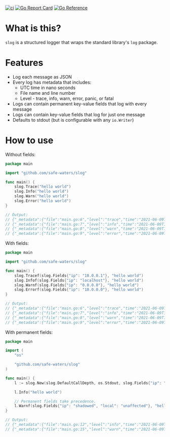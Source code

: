 [![ci](https://github.com/safe-waters/slog/actions/workflows/ci.yml/badge.svg)](https://github.com/safe-waters/slog/actions/workflows/ci.yml)
[![Go Report Card](https://goreportcard.com/badge/github.com/safe-waters/slog)](https://goreportcard.com/report/github.com/safe-waters/slog)
[![Go Reference](https://pkg.go.dev/badge/github.com/safe-waters/slog.svg)](https://pkg.go.dev/github.com/safe-waters/slog)

# What is this?
`slog` is a structured logger that wraps the standard library's
`log` package.

# Features
* Log each message as JSON
* Every log has metadata that includes:
    * UTC time in nano seconds
    * File name and line number
    * Level - trace, info, warn, error, panic, or fatal
* Logs can contain permanent key-value fields that log with every message
* Logs can contain key-value fields that log for just one message
* Defaults to stdout (but is configurable with any `io.Writer`)

# How to use
Without fields:
```go
package main

import "github.com/safe-waters/slog"

func main() {
	slog.Trace("hello world")
	slog.Info("hello world")
	slog.Warn("hello world")
	slog.Error("hello world")
}

// Output:
// {"_metadata":{"file":"main.go:6","level":"trace","time":"2021-06-09T15:39:30.2649183Z"},"message":"hello world"}
// {"_metadata":{"file":"main.go:7","level":"info","time":"2021-06-09T15:39:30.2650656Z"},"message":"hello world"}
// {"_metadata":{"file":"main.go:8","level":"warn","time":"2021-06-09T15:39:30.265132Z"},"message":"hello world"}
// {"_metadata":{"file":"main.go:9","level":"error","time":"2021-06-09T15:39:30.2652018Z"},"message":"hello world"}
```

With fields:
```go
package main

import "github.com/safe-waters/slog"

func main() {
	slog.Tracef(slog.Fields{"ip": "10.0.0.1"}, "hello world")
	slog.Infof(slog.Fields{"ip": "localhost"}, "hello world")
	slog.Warnf(slog.Fields{"ip": "0.0.0.0"}, "hello world")
	slog.Errorf(slog.Fields{"ip": "10.0.0.0"}, "hello world")
}

// Output:
// {"_metadata":{"file":"main.go:6","level":"trace","time":"2021-06-09T15:41:20.9950695Z"},"fields":{"ip":"10.0.0.1"},"message":"hello world"}
// {"_metadata":{"file":"main.go:7","level":"info","time":"2021-06-09T15:41:20.9951949Z"},"fields":{"ip":"localhost"},"message":"hello world"}
// {"_metadata":{"file":"main.go:8","level":"warn","time":"2021-06-09T15:41:20.9952392Z"},"fields":{"ip":"0.0.0.0"},"message":"hello world"}
// {"_metadata":{"file":"main.go:9","level":"error","time":"2021-06-09T15:41:20.9953044Z"},"fields":{"ip":"10.0.0.0"},"message":"hello world"}
```

With permanent fields:
```go
package main

import (
	"os"

	"github.com/safe-waters/slog"
)

func main() {
	l := slog.New(slog.DefaultCallDepth, os.Stdout, slog.Fields{"ip": "localhost"})

	l.Info("hello world")

	// Permanent fields take precedence.
	l.Warnf(slog.Fields{"ip": "shadowed", "local": "unaffected"}, "hello world")
}

// Output:
// {"_metadata":{"file":"main.go:12","level":"info","time":"2021-06-09T15:43:53.5588804Z"},"fields":{"ip":"localhost"},"message":"hello world"}
// {"_metadata":{"file":"main.go:15","level":"warn","time":"2021-06-09T15:43:53.5590044Z"},"fields":{"ip":"localhost","local":"unaffected"},"message":"hello world"}
```
